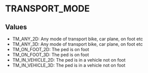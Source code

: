 # TRANSPORT_MODE

## Values
* TM_ANY_2D: Any mode of transport bike, car plane, on foot etc
* TM_ANY_3D: Any mode of transport bike, car plane, on foot  etc
* TM_ON_FOOT_2D: The ped is on foot
* TM_ON_FOOT_3D: The ped is on foot
* TM_IN_VEHICLE_2D: The ped is in a vehicle not on foot
* TM_IN_VEHICLE_3D: The ped is in a vehicle not on foot